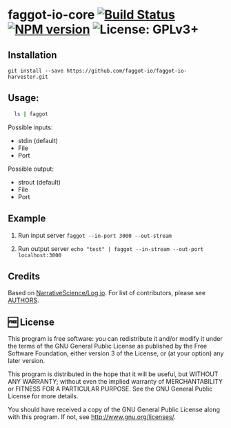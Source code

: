 faggot-io-core [![Build Status](https://travis-ci.org/faggot-io/faggot-io-core.svg)](https://travis-ci.org/faggot-io/faggot-io-core) [![NPM version](https://badge.fury.io/js/faggot-io-core.svg)](http://badge.fury.io/js/faggot-io-core) ![License: GPLv3+](http://img.shields.io/badge/license-GPLv3%2B-brightgreen.svg)
=================================================

## Installation

    git install --save https://github.com/faggot-io/faggot-io-harvester.git

## Usage:

```bash
  ls | faggot
```

Possible inputs:
- stdin (default)
- File
- Port

Possible output:
- strout (default)
- File
- Port

## Example

1. Run input server
    `faggot --in-port 3000 --out-stream`

2. Run output server
    `echo "test" | faggot --in-stream --out-port localhost:3000`

## Credits

Based on [NarrativeScience/Log.io](https://github.com/NarrativeScience/Log.io). For list of contributors, please see [AUTHORS](AUTHORS).

## :free: License

This program is free software: you can redistribute it and/or modify
it under the terms of the GNU General Public License as published by
the Free Software Foundation, either version 3 of the License, or
(at your option) any later version.

This program is distributed in the hope that it will be useful,
but WITHOUT ANY WARRANTY; without even the implied warranty of
MERCHANTABILITY or FITNESS FOR A PARTICULAR PURPOSE.  See the
GNU General Public License for more details.

You should have received a copy of the GNU General Public License
along with this program.  If not, see <http://www.gnu.org/licenses/>.